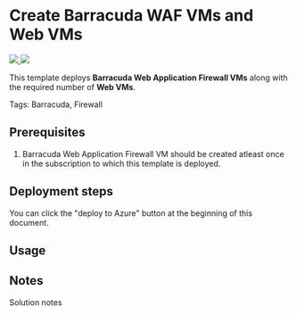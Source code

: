 # Create Barracuda WAF VMs and Web VMs

<a href="https://portal.azure.com/#create/Microsoft.Template/uri/https%3A%2F%2Fraw.githubusercontent.com%2FAzure%2Fazure-quickstart-templates%2Fmaster%2F100-blank-template%2Fazuredeploy.json" target="_blank">
<img src="http://azuredeploy.net/deploybutton.png"/>
</a>
<a href="http://armviz.io/#/?load=https%3A%2F%2Fraw.githubusercontent.com%2FAzure%2Fazure-quickstart-templates%2Fmaster%2F100-blank-template%2Fazuredeploy.json" target="_blank">
<img src="http://armviz.io/visualizebutton.png"/>
</a>


This template deploys  **Barracuda Web Application Firewall VMs** along with the required number of **Web VMs**.

 Tags: Barracuda, Firewall


## Prerequisites

1. Barracuda Web Application Firewall VM should be created atleast once in the subscription to which this template is deployed.

## Deployment steps

You can click the "deploy to Azure" button at the beginning of this document.

## Usage


## Notes

Solution notes
